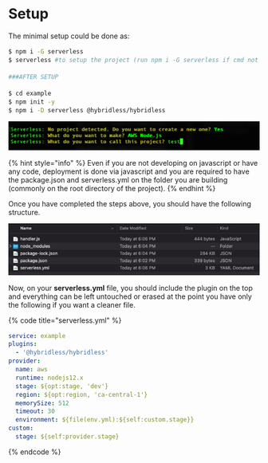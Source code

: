 # Setup

The minimal setup could be done as:

```bash
$ npm i -G serverless
$ serverless #to setup the project (run npm i -G serverless if cmd not found)

###AFTER SETUP

$ cd example
$ npm init -y
$ npm i -D serverless @hybridless/hybridless
```

![Setup should be done as follow](../.gitbook/assets/screen-shot-2021-05-17-at-6.06.11-pm.png)

{% hint style="info" %}
 Even if you are not developing on javascript or have any code, deployment is done via javascript and you are required to have the package.json and serverless.yml on the folder you are building \(commonly on the root directory of the project\).
{% endhint %}

Once you have completed the steps above, you should have the following structure.

![](../.gitbook/assets/screen-shot-2021-05-17-at-6.09.56-pm.png)

Now, on your **serverless.yml** file, you should include the plugin on the top and everything can be left untouched or erased at the point you have only the following if you want a cleaner file. 

{% code title="serverless.yml" %}
```yaml
service: example
plugins:
  - '@hybridless/hybridless'
provider:
  name: aws
  runtime: nodejs12.x
  stage: ${opt:stage, 'dev'}
  region: ${opt:region, 'ca-central-1'}
  memorySize: 512
  timeout: 30
  environment: ${file(env.yml):${self:custom.stage}}
custom:
  stage: ${self:provider.stage}
```
{% endcode %}

### 

